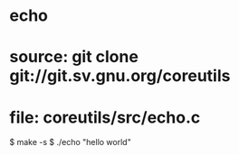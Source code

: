 # echo
# source: git clone git://git.sv.gnu.org/coreutils
# file: coreutils/src/echo.c

$ make -s
$ ./echo "hello world"
